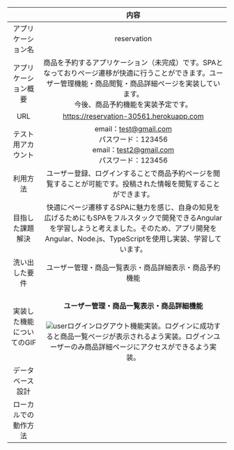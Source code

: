 |  |内容 | 
|:-----------:|:------------:|
| アプリケーション名      | reservation |
| アプリケーション概要 |商品を予約するアプリケーション（未完成）です。SPAとなっておりページ遷移が快適に行うことができます。ユーザー管理機能・商品閲覧・商品詳細ページを実装しています。<br>今後、商品予約機能を実装予定です。|
| URL |https://reservation-30561.herokuapp.com|
| テスト用アカウント  |  email：test@gmail.com<br>パスワード：123456 <br>email：test2@gmail.com<br>パスワード：123456|
| 利用方法   | ユーザー登録、ログインすることで商品予約ページを閲覧することが可能です。投稿された情報を閲覧することができます。 |
| 目指した課題解決   | 快適にページ遷移するSPAに魅力を感じ、自身の知見を広げるためにもSPAをフルスタックで開発できるAngularを学習しようと考えました。そのため、アプリ開発をAngular、Node.js、TypeScriptを使用し実装、学習しています。|
| 洗い出した要件|ユーザー管理・商品一覧表示・商品詳細表示・商品予約機能|
| 実装した機能についてのGIF|<h4>ユーザー管理・商品一覧表示・商品詳細機能</h4>![user](https://gyazo.com/5b1f10e4abd3be41e3c54d9a9446a3a3.gif)ログインログアウト機能実装。ログインに成功すると商品一覧ページが表示されるよう実装。ログインユーザーのみ商品詳細ページにアクセスができるよう実装。|
| データベース設計|	|
| ローカルでの動作方法||